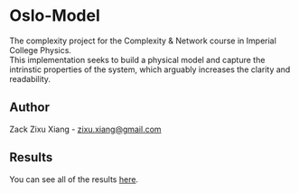 # Oslo-Model
The complexity project for the Complexity & Network course in Imperial College Physics.  
This implementation seeks to build a physical model and capture the intrinstic properties of the system, which arguably increases the clarity and readability.

## Author
Zack Zixu Xiang - zixu.xiang@gmail.com

## Results
You can see all of the results [here](http://nbviewer.jupyter.org/github/zraxon/Oslo-Model/blob/master/Oslo%20Model.ipynb).
